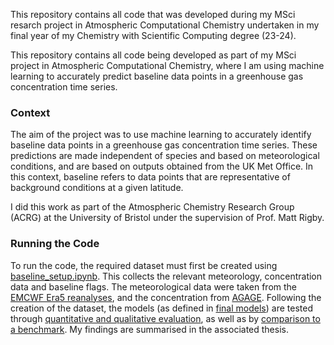 This repository contains all code that was developed during my MSci resarch project in Atmospheric Computational Chemistry undertaken in my final year of my Chemistry with Scientific Computing degree (23-24).

This repository contains all code being developed as part of my MSci project in Atmospheric Computational Chemistry, where I am using machine learning to accurately predict baseline data points in a greenhouse gas concentration time series.

### Context
The aim of the project was to use machine learning to accurately identify baseline data points in a greenhouse gas concentration time series. These predictions are made independent of species and based on meteorological conditions, and are based on outputs obtained from the UK Met Office. In this context, baseline refers to data points that are representative of background conditions at a given latitude. 

I did this work as part of the Atmospheric Chemistry Research Group (ACRG) at the University of Bristol under the supervision of Prof. Matt Rigby.

### Running the Code
To run the code, the required dataset must first be created using [baseline_setup.ipynb](https://github.com/kgerrand/MSciProject/blob/main/baselines_setup.ipynb). This collects the relevant meteorology, concentration data and baseline flags. The meteorological data were taken from the [EMCWF Era5 reanalyses](https://cds.climate.copernicus.eu/#!/search?text=ERA5&type=dataset&keywords=((%20%22Product%20type:%20Reanalysis%22%20)%20AND%20(%20%22Variable%20domain:%20Atmosphere%20(surface)%22%20)%20AND%20(%20%22Spatial%20coverage:%20Global%22%20)%20AND%20(%20%22Temporal%20coverage:%20Past%22%20)%20AND%20(%20%22Provider:%20Copernicus%20C3S%22%20))), and the concentration from [AGAGE](https://agage.mit.edu/).
Following the creation of the dataset, the models (as defined in [final models](https://github.com/kgerrand/MSciProject/tree/main/models)) are tested through [quantitative and qualitative evaluation](https://github.com/kgerrand/MSciProject/blob/main/model_evaluation/model_eval.ipynb), as well as by [comparison to a benchmark](https://github.com/kgerrand/MSciProject/blob/main/model_evaluation/benchmark_comparison.ipynb).
My findings are summarised in the associated thesis.